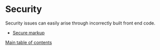 # Security

Security issues can easily arise through incorrectly built front end code.

* [Secure markup](secure-markup.md)

[Main table of contents](../README.md#table-of-contents)
